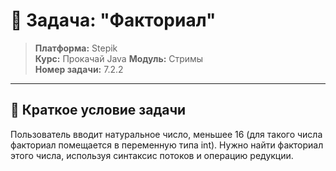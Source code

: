 # 🎯 Задача: "Факториал"

> **Платформа:** Stepik  
> **Курс:** Прокачай Java 
> **Модуль:** Стримы  
> **Номер задачи:** 7.2.2

---

## 📝 Краткое условие задачи

Пользователь вводит натуральное число, меньшее 16 (для такого числа факториал помещается в переменную типа int). Нужно найти факториал этого числа, используя синтаксис потоков и операцию редукции.
